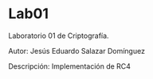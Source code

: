 # Lab01
Laboratorio 01 de Criptografía.

Autor: Jesús Eduardo Salazar Domínguez

Descripción: Implementación de RC4
